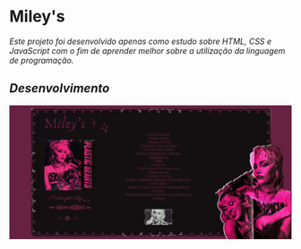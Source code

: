 # Miley's

<i> Este projeto foi desenvolvido apenas como estudo sobre HTML, CSS e JavaScript com o fim de aprender melhor sobre a utilização da linguagem de programação.<i>

## Desenvolvimento 

![print estático](static/assets/printmiley.png)
